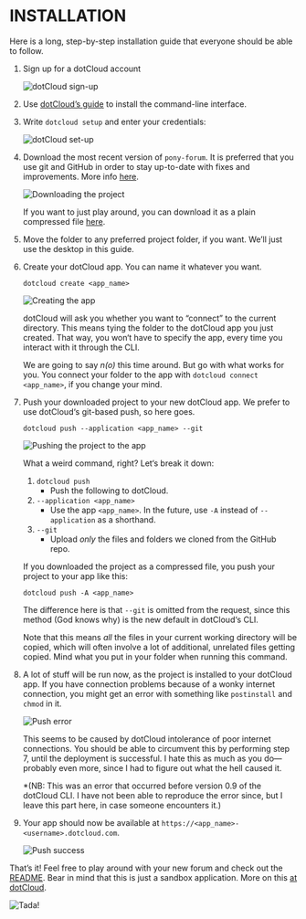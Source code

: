 INSTALLATION
============
Here is a long, step-by-step installation guide that everyone should be able to follow.

1. Sign up for a dotCloud account

    ![dotCloud sign-up][1-sign-up]

2. Use [dotCloud’s guide][dc-install] to install the command-line interface.

3. Write `dotcloud setup` and enter your credentials:

    ![dotCloud set-up][2-set-up]

4. Download the most recent version of `pony-forum`. It is preferred that you use git and GitHub in order to stay up-to-date with fixes and improvements. More info [here][github-help].

    ![Downloading the project][3-download]

    If you want to just play around, you can download it as a plain compressed file [here][download].

5. Move the folder to any preferred project folder, if you want. We’ll just use the desktop in this guide.

6. Create your dotCloud app. You can name it whatever you want.

    `dotcloud create <app_name>`

    ![Creating the app][4-create]

    dotCloud will ask you whether you want to “connect” to the current directory. This means tying the folder to the dotCloud app you just created. That way, you won‘t have to specify the app, every time you interact with it through the CLI.

    We are going to say *n(o)* this time around. But go with what works for you. You connect your folder to the app with `dotcloud connect <app_name>`, if you change your mind.

7. Push your downloaded project to your new dotCloud app. We prefer to use dotCloud‘s git-based push, so here goes.

    `dotcloud push --application <app_name> --git`

    ![Pushing the project to the app][5-push]

    What a weird command, right? Let‘s break it down:

    1. `dotcloud push`
        * Push the following to dotCloud.
    2. `--application <app_name>`
        * Use the app `<app_name>`. In the future, use `-A` instead of `--application` as a shorthand.
    3. `--git`
        * Upload *only* the files and folders we cloned from the GitHub repo.

    If you downloaded the project as a compressed file, you push your project to your app like this:

    `dotcloud push -A <app_name>`

    The difference here is that `--git` is omitted from the request, since this method (God knows why) is the new default in dotCloud‘s CLI.

    Note that this means *all* the files in your current working directory will be copied, which will often involve a lot of additional, unrelated files getting copied. Mind what you put in your folder when running this command.

8. A lot of stuff will be run now, as the project is installed to your dotCloud app. If you have connection problems because of a wonky internet connection, you might get an error with something like `postinstall` and `chmod` in it.

    ![Push error][6-error]

    This seems to be caused by dotCloud intolerance of poor internet connections. You should be able to circumvent this by performing step 7, until the deployment is successful. I hate this as much as you do—probably even more, since I had to figure out what the hell caused it.

    *(NB: This was an error that occurred before version 0.9 of the dotCloud CLI. I have not been able to reproduce the error since, but I leave this part here, in case someone encounters it.)

9. Your app should now be available at `https://<app_name>-<username>.dotcloud.com`.

    ![Push success][7-success]

That’s it! Feel free to play around with your new forum and check out the [README][readme]. Bear in mind that this is just a sandbox application. More on this [at dotCloud][flavors].

![Tada!][tada]


[1-sign-up]:    https://github.com/ndarville/pony-forum/raw/master/_installation/screenshots/1-sign-up.png
[2-set-up]:     https://github.com/ndarville/pony-forum/raw/master/_installation/screenshots/2-set-up.png
[dc-install]:   http://docs.dotcloud.com/0.9/firststeps/install/
[github-help]:  https://help.github.com/
[3-download]:   https://github.com/ndarville/pony-forum/raw/master/_installation/screenshots/3-download.png
[download]:     https://github.com/ndarville/pony-forum/downloads
[4-create]:     https://github.com/ndarville/pony-forum/raw/master/_installation/screenshots/4-create.png
[5-push]:       https://github.com/ndarville/pony-forum/raw/master/_installation/screenshots/5-push.png
[6-error]:      https://github.com/ndarville/pony-forum/raw/master/_installation/screenshots/6-error.png
[7-success]:    https://github.com/ndarville/pony-forum/raw/master/_installation/screenshots/7-success.png
[readme]:       http://ndarville.github.com/pony-forum/
[flavors]:      http://docs.dotcloud.com/0.4/guides/flavors/
[tada]:         https://github.com/ndarville/pony-forum/raw/master/_screenshots/regular.png